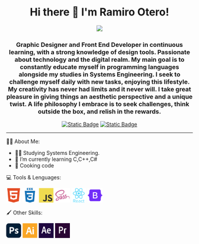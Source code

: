 
<div align="center">
<h1>Hi there 👋 I'm Ramiro Otero!</h1> 
<img src="https://media.giphy.com/media/xT9IgzoKnwFNmISR8I/giphy.gif"></img>
<h3>Graphic Designer and Front End Developer in continuous learning, with a strong knowledge of design tools. Passionate about technology and the digital realm. My main goal is to constantly educate myself in programming languages alongside my studies in Systems Engineering. I seek to challenge myself daily with new tasks, enjoying this lifestyle.
My creativity has never had limits and it never will. I take great pleasure in giving things an aesthetic perspective and a unique twist. A life philosophy I embrace is to seek challenges, think outside the box, and relish in the rewards.</p>
</h3>
<a href="https://www.linkedin.com/in/ramiro-joaquin-otero-frontend-js-css3-html5-graphic-designer/"><img alt="Static Badge" url="none" src="https://img.shields.io/badge/-LinkedIn-blue?logo=linkedin"></a>
<a href="https://wa.me/+5492214958365"><img alt="Static Badge" url="none" src="https://img.shields.io/badge/-WhatsApp-white?logo=whatsapp"></a>  
</div>

---

🙋‍♂️ About Me:

- 👨‍💻 Studying Systems Engineering.
- 🌱 I’m currently learning C,C++,C#
- 🍳 Cooking code

💻 Tools & Lenguages:

<img src="https://github.com/devicons/devicon/blob/master/icons/html5/html5-plain.svg" title="HTML5" alt="HTML5" widtg="40" height="40" />   <img src="https://github.com/devicons/devicon/blob/master/icons/css3/css3-plain-wordmark.svg" title="CSS3" alt="CSS3" widtg="40" height="40" />   <img src="https://github.com/devicons/devicon/blob/master/icons/javascript/javascript-original.svg" title="JS" alt="JS" widtg="40" height="40" />   <img src="https://github.com/devicons/devicon/blob/master/icons/sass/sass-original.svg" title="SASS" alt="SASS" widtg="40" height="40" />   <img src="https://github.com/devicons/devicon/blob/master/icons/react/react-original-wordmark.svg" title="REACTJS" alt="REACTJS" widtg="40" height="40" />   <img src="https://github.com/devicons/devicon/blob/master/icons/bootstrap/bootstrap-plain.svg" title="BOOTSTRAP" alt="BOOTSTRAP" widtg="40" height="40" />

🖌 Other Skills:

 <img src="https://github.com/devicons/devicon/blob/master/icons/photoshop/photoshop-plain.svg" title="PSD" alt="PSD" widtg="40" height="40" />   <img src="https://github.com/devicons/devicon/blob/master/icons/illustrator/illustrator-plain.svg" title="Il" alt="Il" widtg="40" height="40" />  <img src="https://github.com/devicons/devicon/blob/master/icons/aftereffects/aftereffects-plain.svg" title="Ae" alt="Ae" widtg="40" height="40" />   <img src="https://github.com/devicons/devicon/blob/master/icons/premierepro/premierepro-plain.svg" title="Pr" alt="Pr" widtg="40" height="40" />   







<!--
**RamaOtero/RamaOtero** is a ✨ _special_ ✨ repository because its `README.md` (this file) appears on your GitHub profile.

Here are some ideas to get you started:

- 🔭 I’m currently working on ...
- 🌱 I’m currently learning ...
- 👯 I’m looking to collaborate on ...
- 🤔 I’m looking for help with ...
- 💬 Ask me about ...
- 📫 How to reach me: ...
- 😄 Pronouns: ...
- ⚡ Fun fact: ...
-->
